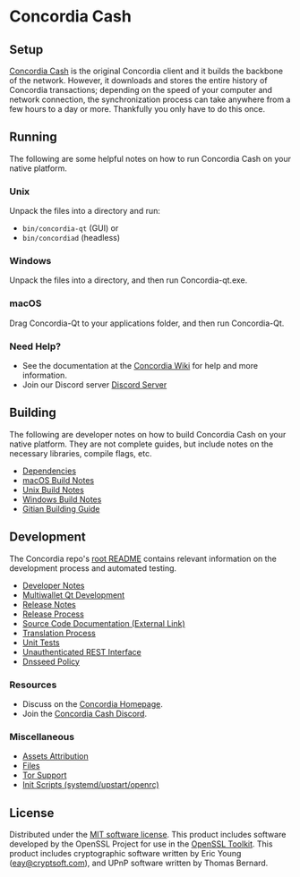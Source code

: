 Concordia Cash
=============

Setup
---------------------
[Concordia Cash](https://github.com/concordia-cash/CNCD/) is the original Concordia client and it builds the backbone of the network. However, it downloads and stores the entire history of Concordia transactions; depending on the speed of your computer and network connection, the synchronization process can take anywhere from a few hours to a day or more. Thankfully you only have to do this once.

Running
---------------------
The following are some helpful notes on how to run Concordia Cash on your native platform.

### Unix

Unpack the files into a directory and run:

- `bin/concordia-qt` (GUI) or
- `bin/concordiad` (headless)

### Windows

Unpack the files into a directory, and then run Concordia-qt.exe.

### macOS

Drag Concordia-Qt to your applications folder, and then run Concordia-Qt.

### Need Help?

* See the documentation at the [Concordia Wiki](https://github.com/concordia-cash/CNCD/)
for help and more information.
* Join our Discord server [Discord Server](https://discord.gg/W4vUeKQWaM)

Building
---------------------
The following are developer notes on how to build Concordia Cash on your native platform. They are not complete guides, but include notes on the necessary libraries, compile flags, etc.

- [Dependencies](dependencies.md)
- [macOS Build Notes](build-osx.md)
- [Unix Build Notes](build-unix.md)
- [Windows Build Notes](build-windows.md)
- [Gitian Building Guide](gitian-building.md)

Development
---------------------
The Concordia repo's [root README](/README.md) contains relevant information on the development process and automated testing.

- [Developer Notes](developer-notes.md)
- [Multiwallet Qt Development](multiwallet-qt.md)
- [Release Notes](release-notes.md)
- [Release Process](release-process.md)
- [Source Code Documentation (External Link)](https://github.com/concordia-cash/CNCD/)
- [Translation Process](translation_process.md)
- [Unit Tests](unit-tests.md)
- [Unauthenticated REST Interface](REST-interface.md)
- [Dnsseed Policy](dnsseed-policy.md)

### Resources
* Discuss on the [Concordia Homepage](https://concordia.cash/).
* Join the [Concordia Cash Discord](https://discord.gg/W4vUeKQWaM).

### Miscellaneous
- [Assets Attribution](assets-attribution.md)
- [Files](files.md)
- [Tor Support](tor.md)
- [Init Scripts (systemd/upstart/openrc)](init.md)

License
---------------------
Distributed under the [MIT software license](/COPYING).
This product includes software developed by the OpenSSL Project for use in the [OpenSSL Toolkit](https://www.openssl.org/). This product includes
cryptographic software written by Eric Young ([eay@cryptsoft.com](mailto:eay@cryptsoft.com)), and UPnP software written by Thomas Bernard.
